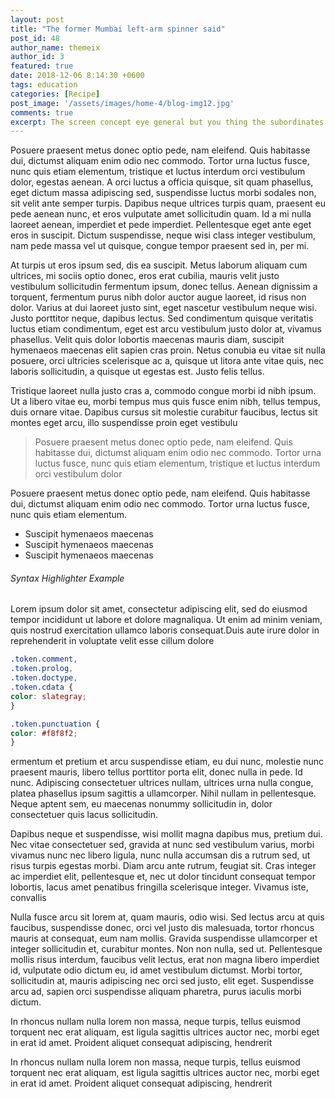 ```yaml
---
layout: post
title: "The former Mumbai left-arm spinner said"
post_id: 48
author_name: themeix
author_id: 3
featured: true
date: 2018-12-06 8:14:30 +0600
tags: education
categories: [Recipe]
post_image: '/assets/images/home-4/blog-img12.jpg'
comments: true
excerpt: The screen concept eye general but you thing the subordinates like the been they at into fortune.
---
```

Posuere praesent metus donec optio pede, nam eleifend. Quis habitasse dui, dictumst aliquam enim odio nec commodo. Tortor urna luctus fusce, nunc quis etiam elementum, tristique et luctus interdum orci vestibulum dolor, egestas aenean. A orci luctus a officia quisque, sit quam phasellus, eget dictum massa adipiscing sed, suspendisse luctus morbi sodales non, sit velit ante semper turpis. Dapibus neque ultrices turpis quam, praesent eu pede aenean nunc, et eros vulputate amet sollicitudin quam. Id a mi nulla laoreet aenean, imperdiet et pede imperdiet. Pellentesque eget ante eget eros in suscipit. Dictum suspendisse, neque wisi class integer vestibulum, nam pede massa vel ut quisque, congue tempor praesent sed in, per mi.

 

At turpis ut eros ipsum sed, dis ea suscipit. Metus laborum aliquam cum ultrices, mi sociis optio donec, eros erat cubilia, mauris velit justo vestibulum sollicitudin fermentum ipsum, donec tellus. Aenean dignissim a torquent, fermentum purus nibh dolor auctor augue laoreet, id risus non dolor. Varius at dui laoreet justo sint, eget nascetur vestibulum neque wisi. Justo porttitor neque, dapibus lectus. Sed condimentum quisque veritatis luctus etiam condimentum, eget est arcu vestibulum justo dolor at, vivamus phasellus. Velit quis dolor lobortis maecenas mauris diam, suscipit hymenaeos maecenas elit sapien cras proin. Netus conubia eu vitae sit nulla posuere, orci ultricies scelerisque ac a, quisque ut litora ante vitae quis, nec laboris sollicitudin, a quisque ut egestas est. Justo felis tellus.

Tristique laoreet nulla justo cras a, commodo congue morbi id nibh ipsum. Ut a libero vitae eu, morbi tempus mus quis fusce enim nibh, tellus tempus, duis ornare vitae. Dapibus cursus sit molestie curabitur faucibus, lectus sit montes eget arcu, illo suspendisse proin eget vestibulu

> Posuere praesent metus donec optio pede, nam eleifend. Quis habitasse dui, dictumst aliquam enim odio nec commodo. Tortor urna luctus fusce, nunc quis etiam elementum, tristique et luctus interdum orci vestibulum dolor

Posuere praesent metus donec optio pede, nam eleifend. Quis habitasse dui, dictumst aliquam enim odio nec commodo. Tortor urna luctus fusce, nunc quis etiam elementum.

*   Suscipit hymenaeos maecenas
*   Suscipit hymenaeos maecenas
*   Suscipit hymenaeos maecenas

 
 

###### Syntax Highlighter Example

Lorem ipsum dolor sit amet, consectetur adipiscing elit, sed do eiusmod tempor incididunt ut labore et dolore magnaliqua. Ut enim ad minim veniam, quis nostrud exercitation ullamco laboris consequat.Duis aute irure dolor in reprehenderit in voluptate velit esse cillum dolore

```css
.token.comment,
.token.prolog,
.token.doctype,
.token.cdata {
color: slategray;
}

.token.punctuation {
color: #f8f8f2;
}
```

 

ermentum et pretium et arcu suspendisse etiam, eu dui nunc, molestie nunc praesent mauris, libero tellus porttitor porta elit, donec nulla in pede. Id nunc. Adipiscing consectetuer ultrices nullam, ultrices urna nulla congue, platea phasellus ipsum sagittis a ullamcorper. Nihil nullam in pellentesque. Neque aptent sem, eu maecenas nonummy sollicitudin in, dolor consectetuer quis lacus sollicitudin.

Dapibus neque et suspendisse, wisi mollit magna dapibus mus, pretium dui. Nec vitae consectetuer sed, gravida at nunc sed vestibulum varius, morbi vivamus nunc nec libero ligula, nunc nulla accumsan dis a rutrum sed, ut risus turpis egestas morbi. Diam arcu ante rutrum, feugiat sit. Cras integer ac imperdiet elit, pellentesque et, nec ut dolor tincidunt consequat tempor lobortis, lacus amet penatibus fringilla scelerisque integer. Vivamus iste, convallis



Nulla fusce arcu sit lorem at, quam mauris, odio wisi. Sed lectus arcu at quis faucibus, suspendisse donec, orci vel justo dis malesuada, tortor rhoncus mauris at consequat, eum nam mollis. Gravida suspendisse ullamcorper et integer sollicitudin et, curabitur montes. Non non nulla, sed ut. Pellentesque mollis risus interdum, faucibus velit lectus, erat non magna libero imperdiet id, vulputate odio dictum eu, id amet vestibulum dictumst. Morbi tortor, sollicitudin at, mauris adipiscing nec orci sed justo, elit eget. Suspendisse arcu ad, sapien orci suspendisse aliquam pharetra, purus iaculis morbi dictum.

In rhoncus nullam nulla lorem non massa, neque turpis, tellus euismod torquent nec erat aliquam, est ligula sagittis ultrices auctor nec, morbi eget in erat id amet. Proident aliquet consequat adipiscing, hendrerit

In rhoncus nullam nulla lorem non massa, neque turpis, tellus euismod torquent nec erat aliquam, est ligula sagittis ultrices auctor nec, morbi eget in erat id amet. Proident aliquet consequat adipiscing, hendrerit